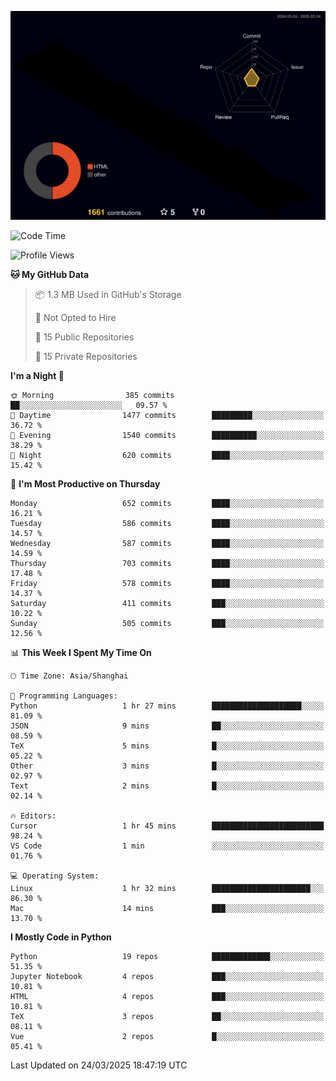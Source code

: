 <!--![](https://raw.githubusercontent.com/BorisYang326/BorisYang326/output/github-contribution-grid-snake-dark.svg) -->
![](./profile-3d-contrib/profile-night-rainbow.svg)
<!--START_SECTION:waka-->
![Code Time](http://img.shields.io/badge/Code%20Time-848%20hrs%2048%20mins-blue)

![Profile Views](http://img.shields.io/badge/Profile%20Views-1-blue)

**🐱 My GitHub Data** 

> 📦 1.3 MB Used in GitHub's Storage 
 > 
> 🚫 Not Opted to Hire
 > 
> 📜 15 Public Repositories 
 > 
> 🔑 15 Private Repositories 
 > 
**I'm a Night 🦉** 

```text
🌞 Morning                385 commits         ██░░░░░░░░░░░░░░░░░░░░░░░   09.57 % 
🌆 Daytime                1477 commits        █████████░░░░░░░░░░░░░░░░   36.72 % 
🌃 Evening                1540 commits        ██████████░░░░░░░░░░░░░░░   38.29 % 
🌙 Night                  620 commits         ████░░░░░░░░░░░░░░░░░░░░░   15.42 % 
```
📅 **I'm Most Productive on Thursday** 

```text
Monday                   652 commits         ████░░░░░░░░░░░░░░░░░░░░░   16.21 % 
Tuesday                  586 commits         ████░░░░░░░░░░░░░░░░░░░░░   14.57 % 
Wednesday                587 commits         ████░░░░░░░░░░░░░░░░░░░░░   14.59 % 
Thursday                 703 commits         ████░░░░░░░░░░░░░░░░░░░░░   17.48 % 
Friday                   578 commits         ████░░░░░░░░░░░░░░░░░░░░░   14.37 % 
Saturday                 411 commits         ███░░░░░░░░░░░░░░░░░░░░░░   10.22 % 
Sunday                   505 commits         ███░░░░░░░░░░░░░░░░░░░░░░   12.56 % 
```


📊 **This Week I Spent My Time On** 

```text
🕑︎ Time Zone: Asia/Shanghai

💬 Programming Languages: 
Python                   1 hr 27 mins        ████████████████████░░░░░   81.09 % 
JSON                     9 mins              ██░░░░░░░░░░░░░░░░░░░░░░░   08.59 % 
TeX                      5 mins              █░░░░░░░░░░░░░░░░░░░░░░░░   05.22 % 
Other                    3 mins              █░░░░░░░░░░░░░░░░░░░░░░░░   02.97 % 
Text                     2 mins              █░░░░░░░░░░░░░░░░░░░░░░░░   02.14 % 

🔥 Editors: 
Cursor                   1 hr 45 mins        █████████████████████████   98.24 % 
VS Code                  1 min               ░░░░░░░░░░░░░░░░░░░░░░░░░   01.76 % 

💻 Operating System: 
Linux                    1 hr 32 mins        ██████████████████████░░░   86.30 % 
Mac                      14 mins             ███░░░░░░░░░░░░░░░░░░░░░░   13.70 % 
```

**I Mostly Code in Python** 

```text
Python                   19 repos            █████████████░░░░░░░░░░░░   51.35 % 
Jupyter Notebook         4 repos             ███░░░░░░░░░░░░░░░░░░░░░░   10.81 % 
HTML                     4 repos             ███░░░░░░░░░░░░░░░░░░░░░░   10.81 % 
TeX                      3 repos             ██░░░░░░░░░░░░░░░░░░░░░░░   08.11 % 
Vue                      2 repos             █░░░░░░░░░░░░░░░░░░░░░░░░   05.41 % 
```




 Last Updated on 24/03/2025 18:47:19 UTC
<!--END_SECTION:waka-->
